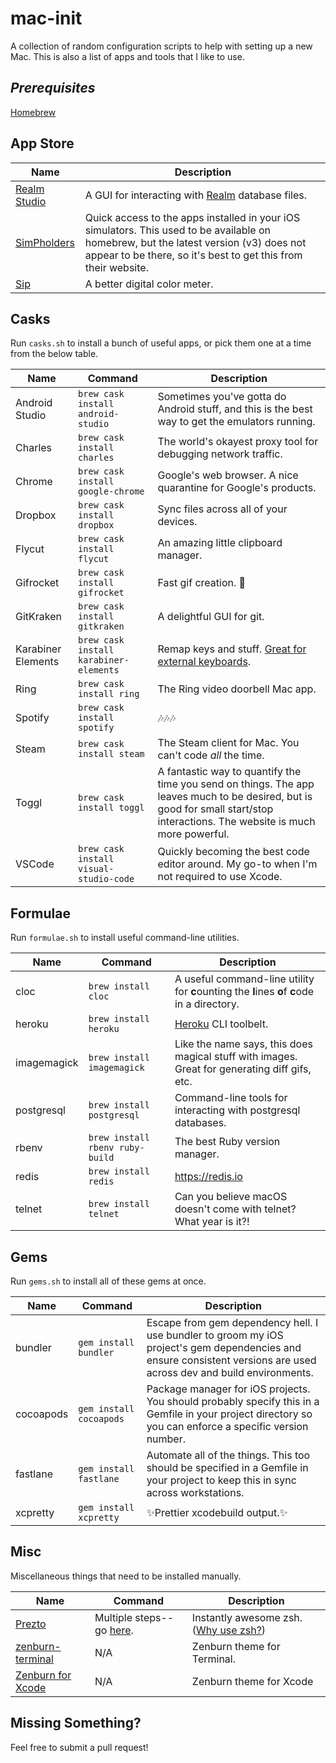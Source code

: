 # mac-init
A collection of random configuration scripts to help with setting up a new Mac. This is also a list of apps and tools that I like to use.

## _Prerequisites_
[Homebrew](http://brew.sh/)

## App Store
Name|Description
---|---
[Realm Studio](https://realm.io/products/realm-studio/)|A GUI for interacting with [Realm](https://realm.io) database files.
[SimPholders](https://simpholders.com/3/)|Quick access to the apps installed in your iOS simulators. This used to be available on homebrew, but the latest version (v3) does not appear to be there, so it's best to get this from their website.
[Sip](https://sipapp.io)|A better digital color meter.

## Casks
Run `casks.sh` to install a bunch of useful apps, or pick them one at a time from the below table.

Name|Command|Description
---|---|---
Android Studio|`brew cask install android-studio`|Sometimes you've gotta do Android stuff, and this is the best way to get the emulators running.
Charles|`brew cask install charles`|The world's okayest proxy tool for debugging network traffic.
Chrome|`brew cask install google-chrome`|Google's web browser. A nice quarantine for Google's products.
Dropbox|`brew cask install dropbox`|Sync files across all of your devices.
Flycut|`brew cask install flycut`|An amazing little clipboard manager.
Gifrocket|`brew cask install gifrocket`|Fast gif creation. :rocket:
GitKraken|`brew cask install gitkraken`|A delightful GUI for git.
Karabiner Elements|`brew cask install karabiner-elements`|Remap keys and stuff. [Great for external keyboards](https://twitter.com/ioveracker/status/1050051898428948480).
Ring|`brew cask install ring`|The Ring video doorbell Mac app.
Spotify|`brew cask install spotify`|:notes::notes::notes:
Steam|`brew cask install steam`|The Steam client for Mac. You can't code _all_ the time.
Toggl|`brew cask install toggl`|A fantastic way to quantify the time you send on things. The app leaves much to be desired, but is good for small start/stop interactions. The website is much more powerful.
VSCode|`brew cask install visual-studio-code`|Quickly becoming the best code editor around. My go-to when I'm not required to use Xcode.

## Formulae
Run `formulae.sh` to install useful command-line utilities.

Name|Command|Description
---|---|---
cloc|`brew install cloc`|A useful command-line utility for **c**ounting the **l**ines **o**f **c**ode in a directory.
heroku|`brew install heroku`|[Heroku](https://heroku.com) CLI toolbelt.
imagemagick|`brew install imagemagick`|Like the name says, this does magical stuff with images. Great for generating diff gifs, etc.
postgresql|`brew install postgresql`|Command-line tools for interacting with postgresql databases.
rbenv|`brew install rbenv ruby-build`|The best Ruby version manager.
redis|`brew install redis`|https://redis.io
telnet|`brew install telnet`|Can you believe macOS doesn't come with telnet? What year is it?!

## Gems
Run `gems.sh` to install all of these gems at once.

Name|Command|Description
---|---|---
bundler|`gem install bundler`|Escape from gem dependency hell. I use bundler to groom my iOS project's gem dependencies and ensure consistent versions are used across dev and build environments.
cocoapods|`gem install cocoapods`|Package manager for iOS projects. You should probably specify this in a Gemfile in your project directory so you can enforce a specific version number.
fastlane|`gem install fastlane`|Automate all of the things. This too should be specified in a Gemfile in your project to keep this in sync across workstations.
xcpretty|`gem install xcpretty`|:sparkles:Prettier xcodebuild output.:sparkles:

## Misc
Miscellaneous things that need to be installed manually.

Name|Command|Description
---|---|---
[Prezto](https://github.com/sorin-ionescu/prezto)|Multiple steps--go [here](https://github.com/sorin-ionescu/prezto).|Instantly awesome zsh. ([Why use zsh?](http://www.slideshare.net/jaguardesignstudio/why-zsh-is-cooler-than-your-shell-16194692))
[zenburn-terminal](https://github.com/bdesham/zenburn-terminal)|N/A|Zenburn theme for Terminal.
[Zenburn for Xcode](https://github.com/ioveracker/Zenburn-for-Xcode)|N/A|Zenburn theme for Xcode

## Missing Something?
Feel free to submit a pull request!
